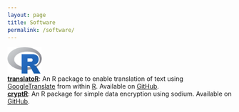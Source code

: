 ```yaml
---
layout: page
title: Software
permalink: /software/
---
```


<a href="https://www.r-project.org/" ><img src="/images/Rlogo.png" alt="Bild" height="60"></a><br>
<a href="https://github.com/dwulff/translatoR"><b>translatoR</b></a>: An R package to enable translation of text using <a href="https://translate.google.com/">GoogleTranslate</a> from within <a href="https://www.r-project.org/">R</a>. Available on <a href="https://github.com/dwulff/translatoR">GitHub</a>.<br> 
<a href="https://github.com/dwulff/cryptR"><b>cryptR</b></a>: An R package for simple data encryption using sodium. Available on <a href="https://github.com/dwulff/translatoR">GitHub</a>. <br>


